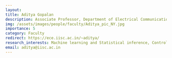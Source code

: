 ```yaml
---
layout: 
title: Aditya Gopalan 
description: Associate Professor, Department of Electrical Communication Engineering (ECE)
img: /assets/images/people/faculty/Aditya_pic_NY.jpg
importance: 5 
category: Faculty
redirect: https://ece.iisc.ac.in/~aditya/
research_interests: Machine learning and Statistical inference, Control and performance modeling and Analysis of complex systems
email: aditya@iisc.ac.in
---
```


